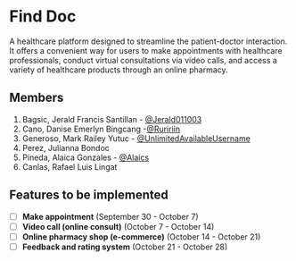# Find Doc

A healthcare platform designed to streamline the patient-doctor interaction. It offers a convenient way for users to make appointments with healthcare professionals, conduct virtual consultations via video calls, and access a variety of healthcare products through an online pharmacy.

## Members

1. Bagsic, Jerald Francis Santillan - [@Jerald011003](https://gitlab.com/Jerald011003)
2. Cano, Danise Emerlyn Bingcang -[@Ruririin](https://gitlab.com/Ruririin)
3.  Generoso, Mark Railey Yutuc - [@UnlimitedAvailableUsername](https://gitlab.com/UnlimitedAvailableUsername)
4. Perez, Julianna Bondoc
5. Pineda, Alaica Gonzales - [@Alaics](https://gitlab.com/Alaics)
6. Canlas, Rafael Luis Lingat

## Features to be implemented

- [ ] **Make appointment** (September 30 - October 7)
- [ ] **Video call (online consult)** (October 7 - October 14)
- [ ] **Online pharmacy shop (e-commerce)** (October 14 - October 21)
- [ ] **Feedback and rating system** (October 21 - October 28)